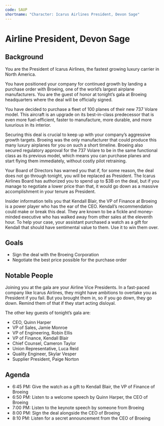 ```yaml
---
code: SAUP
shortname: "Character: Icarus Airlines President, Devon Sage"
---
```


# Airline President, Devon Sage

## Background

You are the President of Icarus Airlines, the fastest growing luxury carrier in North America.

You have positioned your company for continued growth by landing a purchase order with Broeing, one of the world’s largest airplane manufacturers. You are the guest of honor at tonight’s gala at Broeing headquarters where the deal will be officially signed.

You have decided to purchase a fleet of 100 planes of their new 737 Volare model. This aircraft is an upgrade on its best-in-class predecessor that is even more fuel-efficient, faster to manufacture, more durable, and more luxurious in its interior.

Securing this deal is crucial to keep up with your company’s aggressive growth targets. Broeing was the only manufacturer that could produce this many luxury airplanes for you on such a short timeline. Broeing also secured regulatory approval for the 737 Volare to be in the same functional class as its previous model, which means you can purchase planes and start flying them immediately, without costly pilot retraining.

Your Board of Directors has warned you that if, for some reason, the deal does not go through tonight, you will be replaced as President. The Icarus Airlines Board has authorized you to spend up to $3B on the deal, but if you manage to negotiate a lower price than that, it would go down as a massive accomplishment in your tenure as President.

Insider information tells you that Kendall Blair, the VP of Finance at Broeing is a power player who has the ear of the CEO. Kendall’s recommendation could make or break this deal. They are known to be a fickle and money-minded executive who has walked away from other sales at the eleventh hour. To help your case, your assistant purchased a watch as a gift for Kendall that should have sentimental value to them. Use it to win them over.

## Goals

- Sign the deal with the Broeing Corporation
- Negotiate the best price possible for the purchase order

## Notable People

Joining you at the gala are your Airline Vice Presidents. In a fast-paced company like Icarus Airlines, they might have ambitions to overtake you as President if you fail. But you brought them in, so if you go down, they go down. Remind them of that if they start acting disloyal.

The other key guests of tonight’s gala are:

- CEO, Quinn Harper
- VP of Sales, Jamie Monroe
- VP of Engineering, Robin Ellis
- VP of Finance, Kendall Blair
- Chief Counsel, Cameron Taylor
- Union Representative, Luca Reid
- Quality Engineer, Skylar Vesper
- Supplier President, Paige Norton

## Agenda

- <span data-relativeminutes="15">6:45 PM</span>: Give the watch as a gift to Kendall Blair, the VP of Finance of Broeing
- <span data-relativeminutes="20">6:50 PM</span>: Listen to a welcome speech by Quinn Harper, the CEO of Broeing
- <span data-relativeminutes="30">7:00 PM</span>: Listen to the keynote speech by someone from Broeing
- <span data-relativeminutes="90">8:00 PM</span>: Sign the deal alongside the CEO of Broeing
- <span data-relativeminutes="100">8:10 PM</span>: Listen for a secret announcement from the CEO of Broeing
